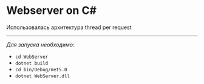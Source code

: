 # Webserver on C#
Использовалась архитектура thread per request
***
*Для запуска необходимо:*
* `cd WebServer`
* `dotnet build`
* `cd bin/Debug/net5.0`
* `dotnet WebServer.dll`
